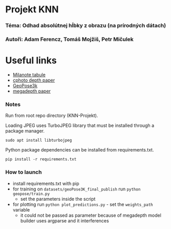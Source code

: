 # Projekt KNN
### Téma: Odhad absolútnej hĺbky z obrazu (na prírodných dátach)

### Autoři: Adam Ferencz, Tomáš Mojžiš, Petr Mičulek

# Useful links
* [Milanote tabule](https://app.milanote.com/1Le9SR1KDLsYe6/projekt-knn?p=euz2wFNepjw)
* [cphoto depth paper](http://cphoto.fit.vutbr.cz/depth/)
* [GeoPose3k](http://cphoto.fit.vutbr.cz/geoPose3K/)
* [megadepth paper](https://www.cs.cornell.edu/projects/megadepth/)

### Notes

Run from root repo directory (KNN-Projekt).

Loading JPEG uses TurboJPEG library that must be installed through a package manager.

`sudo apt install libturbojpeg`

Python package dependencies can be installed from requirements.txt.

`pip install -r requirements.txt`

### How to launch
* install requirements.txt with pip
* for training on `datasets/geoPose3K_final_publish` run `python geopose/train.py`
    * set the parameters inside the script
* for plotting run `python plot_predictions.py` - set the `weights_path` variable
  * it could not be passed as parameter because of megadepth model builder uses argparse and it interferences
